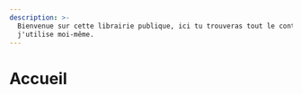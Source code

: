 ```yaml
---
description: >-
  Bienvenue sur cette librairie publique, ici tu trouveras tout le contenu que
  j'utilise moi-même.
---
```


# Accueil

##
